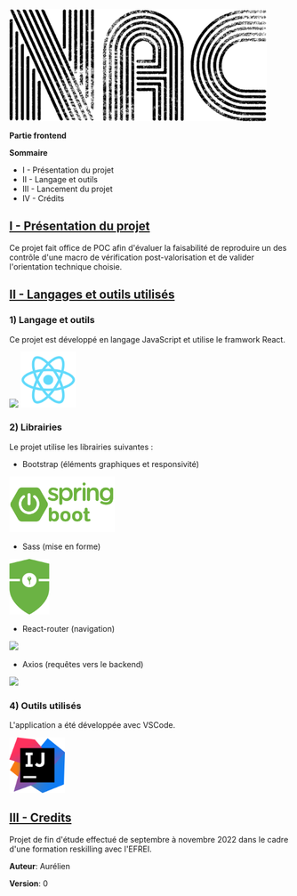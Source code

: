 ![logo](https://github.com/Ptiga/nac-backend/blob/main/img/NAC.png)

**Partie frontend**



**Sommaire**
* I - Présentation du projet
* II - Langage et outils
* III - Lancement du projet
* IV - Crédits



## <u>I - Présentation du projet</u>

Ce projet fait office de POC afin d'évaluer la faisabilité de reproduire un des contrôle d'une macro de vérification post-valorisation et de valider l'orientation technique choisie.



## <u>II - Langages et outils utilisés</u>


### 1) Langage et outils

Ce projet est développé en langage JavaScript et utilise le framwork React.

<img src="https://github.com/Ptiga/nac-backend/blob/main/img/logo-javascript.png" data-canonical-src="https://github.com/Ptiga/nac-backend/blob/main/img/logo-javascript.png"  height="100" /> <img src="https://github.com/Ptiga/nac-frontend/blob/main/public/logo512.png" data-canonical-src="https://github.com/Ptiga/nac-frontend/blob/main/public/logo512.png" height="100" />


### 2) Librairies

Le projet utilise les librairies suivantes :

* Bootstrap (éléments graphiques et responsivité)
<img src="https://github.com/Ptiga/nac-backend/blob/main/img/logo-springboot.png" data-canonical-src="https://github.com/Ptiga/nac-backend/blob/main/img/logo-springboot.png" height="100" />

* Sass (mise en forme)
<img src="https://github.com/Ptiga/nac-backend/blob/main/img/Spring Security.png" data-canonical-src="https://github.com/Ptiga/nac-backend/blob/main/img/Spring Security.png" height="100" />

* React-router (navigation)
<img src="https://reactrouter.com/_brand/react-router-stacked-color.png" data-canonical-src="https://reactrouter.com/_brand/react-router-stacked-color.png" height="100" />

* Axios (requêtes vers le backend)
<img src="https://www.carepredict.com/wp-content/uploads/2020/06/Axios-logo.png" data-canonical-src="https://www.carepredict.com/wp-content/uploads/2020/06/Axios-logo.png" height="100" />


### 4) Outils utilisés

L'application a été développée avec VSCode.

<img src="https://github.com/Ptiga/nac-backend/blob/main/img/logo-IntelliJ.png" data-canonical-src="https://github.com/Ptiga/nac-backend/blob/main/img/logo-IntelliJ.png" height="100" />



## <u>III - Credits</u>

Projet de fin d'étude effectué de septembre à novembre 2022 dans le cadre d'une formation reskilling avec l'EFREI.

**Auteur**: Aurélien

**Version**: 0




